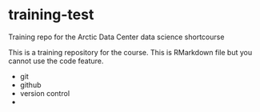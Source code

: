 # training-test
Training repo for the Arctic Data Center data science shortcourse

This is a training repository for the course. This is RMarkdown file but you cannot use the code feature. 


- git
- github
- version control
- 
